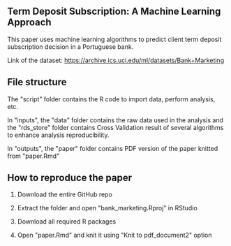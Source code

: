 ## Term Deposit Subscription: A Machine Learning Approach

This paper uses machine learning algorithms to predict client term deposit subscription decision in a Portuguese bank.

Link of the dataset: https://archive.ics.uci.edu/ml/datasets/Bank+Marketing

## File structure

The "script" folder contains the R code to import data, perform analysis, etc.

In "inputs", the "data" folder contains the raw data used in the analysis and the "rds_store" folder contains Cross Validation result of several algorithms to enhance analysis reproducibility.

In "outputs", the "paper" folder contains PDF version of the paper knitted from "paper.Rmd"

## How to reproduce the paper

1. Download the entire GitHub repo 

2. Extract the folder and open "bank_marketing.Rproj" in RStudio

3. Download all required R packages

3. Open "paper.Rmd" and knit it using "Knit to pdf_document2" option
